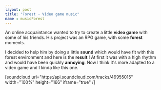```yaml
---
layout: post
title: "Forest - Video game music"
name : musicForest
---
```


An online acquaintance wanted to try to create a little **video game** with some of his friends. His project was an RPG game, with some **forest** moments.

I decided to help him by doing a little **sound** which would have fit with this forest environment and here is the **result** ! At first it was with a high rhythm and would have been quickly **annoying**. Now I think it's more adapted to a video game and I kinda like this one.

[soundcloud url="https:/api.soundcloud.com/tracks/49955015" width="100%" height="166" iframe="true" /]